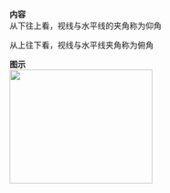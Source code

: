 **内容**  
从下往上看，视线与水平线的夹角称为仰角  
  
从上往下看，视线与水平线夹角称为俯角  
  
**图示**  
<img src="E:\Math\work_space\algebra\005-入门课程-解析几何\098 resources\仰角-俯角.png" width=250px height=200px>  

